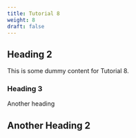 ```yaml
---
title: Tutorial 8
weight: 8
draft: false
---
```


## Heading 2

This is some dummy content for Tutorial 8.

### Heading 3

Another heading

## Another Heading 2

